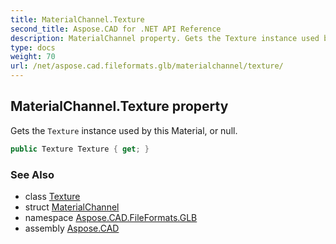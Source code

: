 ```yaml
---
title: MaterialChannel.Texture
second_title: Aspose.CAD for .NET API Reference
description: MaterialChannel property. Gets the Texture instance used by this Material or null
type: docs
weight: 70
url: /net/aspose.cad.fileformats.glb/materialchannel/texture/
---
```

## MaterialChannel.Texture property

Gets the `Texture` instance used by this Material, or null.

```csharp
public Texture Texture { get; }
```

### See Also

* class [Texture](../../texture/)
* struct [MaterialChannel](../)
* namespace [Aspose.CAD.FileFormats.GLB](../../materialchannel/)
* assembly [Aspose.CAD](../../../)


